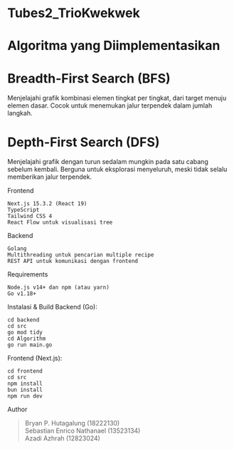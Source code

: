 # Tubes2_TrioKwekwek

# Algoritma yang Diimplementasikan 
# Breadth-First Search (BFS) <br>
Menjelajahi grafik kombinasi elemen tingkat per tingkat, dari target menuju elemen dasar. Cocok untuk menemukan jalur terpendek dalam jumlah langkah.

# Depth-First Search (DFS) <br>
Menjelajahi grafik dengan turun sedalam mungkin pada satu cabang sebelum kembali. Berguna untuk eksplorasi menyeluruh, meski tidak selalu memberikan jalur terpendek.

Frontend
```shell
Next.js 15.3.2 (React 19)
TypeScript
Tailwind CSS 4
React Flow untuk visualisasi tree
```

Backend
```shell
Golang
Multithreading untuk pencarian multiple recipe
REST API untuk komunikasi dengan frontend
```

Requirements
```shell
Node.js v14+ dan npm (atau yarn)
Go v1.18+
```

Instalasi & Build
Backend (Go):
```shell
cd backend
cd src
go mod tidy
cd Algorithm
go run main.go
```

Frontend (Next.js):
```shell
cd frontend
cd src
npm install
bun install
npm run dev
```

Author
> Bryan P. Hutagalung (18222130) <br>
> Sebastian Enrico Nathanael (13523134) <br>
> Azadi Azhrah (12823024) <br>
